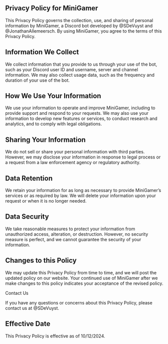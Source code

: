 ## Privacy Policy for MiniGamer

This Privacy Policy governs the collection, use, and sharing of personal information by MiniGamer, a Discord bot developed by @SDeVuyst and @JonathanAllemeersch. By using MiniGamer, you agree to the terms of this Privacy Policy.

## Information We Collect

We collect information that you provide to us through your use of the bot, such as your Discord user ID and username, server and channel information. We may also collect usage data, such as the frequency and duration of your use of the bot.

## How We Use Your Information

We use your information to operate and improve MiniGamer, including to provide support and respond to your requests. We may also use your information to develop new features or services, to conduct research and analytics, and to comply with legal obligations.

## Sharing Your Information

We do not sell or share your personal information with third parties. However, we may disclose your information in response to legal process or a request from a law enforcement agency or regulatory authority.

## Data Retention

We retain your information for as long as necessary to provide MiniGamer’s services or as required by law. We will delete your information upon your request or when it is no longer needed.

## Data Security

We take reasonable measures to protect your information from unauthorized access, alteration, or destruction. However, no security measure is perfect, and we cannot guarantee the security of your information.

## Changes to this Policy

We may update this Privacy Policy from time to time, and we will post the updated policy on our website. Your continued use of MiniGamer after we make changes to this policy indicates your acceptance of the revised policy.

Contact Us

If you have any questions or concerns about this Privacy Policy, please contact us at @SDeVuyst.

## Effective Date

This Privacy Policy is effective as of 10/12/2024.